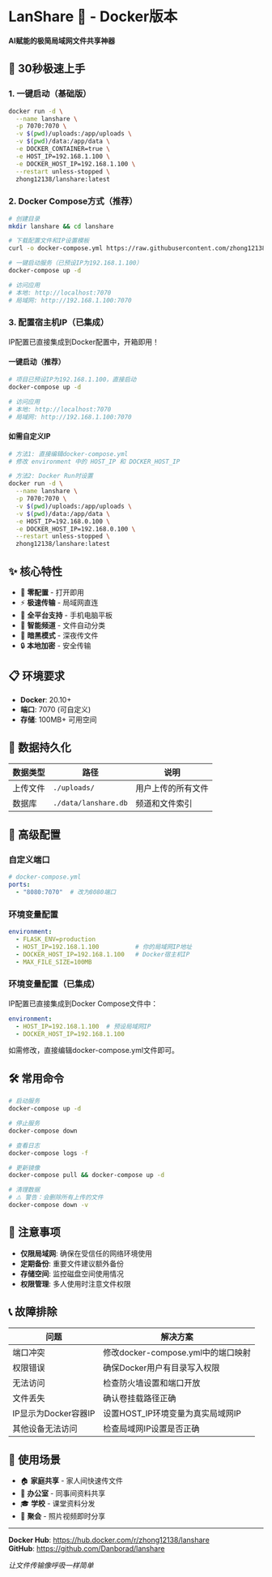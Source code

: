 # LanShare 🚀 - Docker版本

**AI赋能的极简局域网文件共享神器**

## 🚀 30秒极速上手

### 1. 一键启动（基础版）
```bash
docker run -d \
  --name lanshare \
  -p 7070:7070 \
  -v $(pwd)/uploads:/app/uploads \
  -v $(pwd)/data:/app/data \
  -e DOCKER_CONTAINER=true \
  -e HOST_IP=192.168.1.100 \
  -e DOCKER_HOST_IP=192.168.1.100 \
  --restart unless-stopped \
  zhong12138/lanshare:latest
```

### 2. Docker Compose方式（推荐）
```bash
# 创建目录
mkdir lanshare && cd lanshare

# 下载配置文件和IP设置模板
curl -o docker-compose.yml https://raw.githubusercontent.com/zhong12138/lanshare-v1/main/docker-compose.yml

# 一键启动服务（已预设IP为192.168.1.100）
docker-compose up -d

# 访问应用
# 本地: http://localhost:7070
# 局域网: http://192.168.1.100:7070
```

### 3. 配置宿主机IP（已集成）
IP配置已直接集成到Docker配置中，开箱即用！

#### 一键启动（推荐）
```bash
# 项目已预设IP为192.168.1.100，直接启动
docker-compose up -d

# 访问应用
# 本地: http://localhost:7070
# 局域网: http://192.168.1.100:7070
```

#### 如需自定义IP
```bash
# 方法1: 直接编辑docker-compose.yml
# 修改 environment 中的 HOST_IP 和 DOCKER_HOST_IP

# 方法2: Docker Run时设置
docker run -d \
  --name lanshare \
  -p 7070:7070 \
  -v $(pwd)/uploads:/app/uploads \
  -v $(pwd)/data:/app/data \
  -e HOST_IP=192.168.0.100 \
  -e DOCKER_HOST_IP=192.168.0.100 \
  --restart unless-stopped \
  zhong12138/lanshare:latest
```

## ✨ 核心特性

- 🎯 **零配置** - 打开即用
- ⚡ **极速传输** - 局域网直连
- 📱 **全平台支持** - 手机电脑平板
- 📂 **智能频道** - 文件自动分类
- 🌙 **暗黑模式** - 深夜传文件
- 🔒 **本地加密** - 安全传输

## 📋 环境要求

- **Docker**: 20.10+
- **端口**: 7070 (可自定义)
- **存储**: 100MB+ 可用空间

## 💾 数据持久化

| 数据类型 | 路径 | 说明 |
|---------|------|------|
| 上传文件 | `./uploads/` | 用户上传的所有文件 |
| 数据库 | `./data/lanshare.db` | 频道和文件索引 |

## 🔧 高级配置

### 自定义端口
```yaml
# docker-compose.yml
ports:
  - "8080:7070"  # 改为8080端口
```

### 环境变量配置
```yaml
environment:
  - FLASK_ENV=production
  - HOST_IP=192.168.1.100          # 你的局域网IP地址
  - DOCKER_HOST_IP=192.168.1.100   # Docker宿主机IP
  - MAX_FILE_SIZE=100MB
```

### 环境变量配置（已集成）
IP配置已直接集成到Docker Compose文件中：
```yaml
environment:
  - HOST_IP=192.168.1.100  # 预设局域网IP
  - DOCKER_HOST_IP=192.168.1.100
```
如需修改，直接编辑docker-compose.yml文件即可。

## 🛠️ 常用命令

```bash
# 启动服务
docker-compose up -d

# 停止服务
docker-compose down

# 查看日志
docker-compose logs -f

# 更新镜像
docker-compose pull && docker-compose up -d

# 清理数据
# ⚠️ 警告：会删除所有上传的文件
docker-compose down -v
```

## 🚨 注意事项

- **仅限局域网**: 确保在受信任的网络环境使用
- **定期备份**: 重要文件建议额外备份
- **存储空间**: 监控磁盘空间使用情况
- **权限管理**: 多人使用时注意文件权限

## 📞 故障排除

| 问题 | 解决方案 |
|------|----------|
| 端口冲突 | 修改docker-compose.yml中的端口映射 |
| 权限错误 | 确保Docker用户有目录写入权限 |
| 无法访问 | 检查防火墙设置和端口开放 |
| 文件丢失 | 确认卷挂载路径正确 |
| IP显示为Docker容器IP | 设置HOST_IP环境变量为真实局域网IP |
| 其他设备无法访问 | 检查局域网IP设置是否正确 |

## 📱 使用场景

- 🏠 **家庭共享** - 家人间快速传文件
- 🏢 **办公室** - 同事间资料共享
- 🎓 **学校** - 课堂资料分发
- 🎉 **聚会** - 照片视频即时分享

---

**Docker Hub**: https://hub.docker.com/r/zhong12138/lanshare  
**GitHub**: https://github.com/Danborad/lanshare

*让文件传输像呼吸一样简单*
